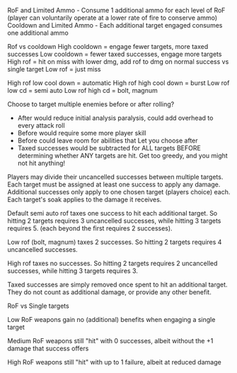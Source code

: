RoF and Limited Ammo - Consume 1 additional ammo for each level of RoF (player can voluntarily operate at a lower rate of fire to conserve ammo)
Cooldown and Limited Ammo - Each additional target engaged consumes one additional ammo

Rof vs cooldown
High cooldown = engage fewer targets, more taxed successes
Low cooldown = fewer taxed successes, engage more targets
High rof = hit on miss with lower dmg, add rof to dmg on normal success vs single target
Low rof = just miss

High rof low cool down = automatic
High rof high cool down = burst
Low rof low cd = semi auto
Low rof high cd = bolt, magnum

Choose to target multiple enemies before or after rolling?

- After would reduce initial analysis paralysis, could add overhead to every attack roll
- Before would require some more player skill
- Before could leave room for abilities that Let you choose after
- Taxed successes would be subtracted for ALL targets BEFORE determining whether ANY targets are hit. Get too greedy, and you might not hit anything!

Players may divide their uncancelled successes between multiple targets.  Each target must be assigned at least one success to apply any damage. Additional successes only apply to one chosen target (players choice) each. Each target's soak applies to the damage it receives.

Default semi auto rof taxes one success to hit each additional target. So hitting 2 targets requires 3 uncancelled successes, while hitting 3 targets requires 5. (each beyond the first requires 2 successes).

Low rof (bolt, magnum) taxes 2 successes. So hitting 2 targets requires 4 uncancelled successes.

High rof taxes no successes. So hitting 2 targets requires 2 uncancelled successes, while hitting 3 targets requires 3.

Taxed successes are simply removed once spent to hit an additional target. They do not count as additional damage, or provide any other benefit.

RoF vs Single targets

Low RoF weapons gain no (additional) benefits when engaging a single target

Medium RoF weapons still "hit" with 0 successes, albeit without the +1 damage that success offers

High RoF weapons still "hit" with up to 1 failure, albeit at reduced damage